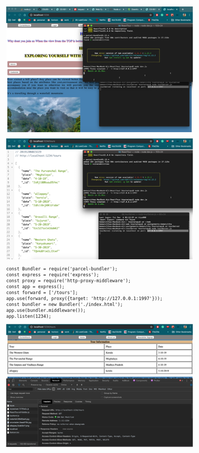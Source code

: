 

![solution_1a](images/solution_1a.png)


![solution_1b](images/solution_1b.png)

```Code
const Bundler = require('parcel-bundler');
const express = require('express');
const proxy = require('http-proxy-middleware');
const app = express();
const forward = ['/tours'];
app.use(forward, proxy({target: 'http://127.0.0.1:1997'}));
const bundler = new Bundler('./index.html');
app.use(bundler.middleware());
app.listen(1234);
```

![solution_2](images/solution_2.png)







